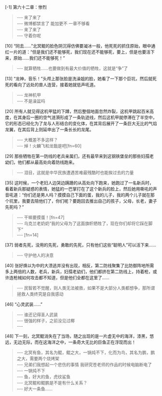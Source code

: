 
[-1] 第六十二章：惨烈
>--- 来了来了<br>
>--- 微博都禁言了  能加更不  一章不够看<br>
>--- 来了来了<br>
>--- 守着你呢<br>

[10] “同去……”北冥鲲的脸色阴沉得仿佛要凝冰一般，他死死的抓住原始，眼中通红一片的道：“但是我们还不能够死，我们现在还不能够死，要上，但是也要活下来，原始……我们还不能够死！”
>--- 就算牺牲……也要做到有最大价值的牺牲，这就是“争”了<br>

[13] “龙神，音乐！”头颅上那张脸是洗澡姐的脸，她看了一下那个巨坑，然后就死死的看向了远处的兽人连营，接着她就低声吼道。
>--- 龙神机甲<br>
>--- 不是澡盆吗<br>

[20] 所有人就见得这机甲猛的下蹲，然后整個地面忽然炸裂，这机甲跳起百米高度，在其身后一圈的空气涟漪形成了一条轨迹线，然后这机甲就停滞在了半空中，它的形态已经化为了龙与人形结合的变化体，在其背后展开了一条巨大无比的气焰龙翼，在其后背上则延申出了一条长长的龙尾。
>--- 大概差不多这样？<br>
>--- 焯！火麟飞和龙戬是吧[fn=60]<br>

[29] 那些牺牲在第一防线的老兵亲属们，还有最早来到这钢铁堡垒的那些妇孺老幼们，他们都从最高处向着防线跑来。
>--- 泪目，这就是中华民族遭遇苦难最残酷时也能挨过去的力量<br>

[35] 这时候，一个老妇人边哭边蹒跚的从高处向下跑来，她跑过了一名新兵时，看着新兵那疑惑的表情，她猛的一巴掌打在了这个新兵的脸上，然后她用嘶吼的声音吼道：“你们还是男人吗？摸摸自己下面的蛋，我的儿子，我的两个儿子就在那个坑里，我要去陪他们了，你们呢？要跑回去推出自己的孩子，父母，长老，妻子先死吗？”
>--- 干嘛要摸蛋！[fn=47]<br>
>--- 乌克兰老奶奶“我的父母为了这面旗帜牺牲了，现在你们却将它踩在脚下”<br>
>--- [fn=14]<br>

[37] 弱者先死，没用的先死，勇敢的先死，只有他们这些“聪明人”可以活下来……
>--- 守护他人的决意<br>

[40] 张好焕以为中的大溃逃并没有出现，相反，第二防线聚集了比防御阵地所需多上两倍的人数，老兵，新兵，妇孺老幼们，他们都挤在第二防线上，持着枪，或许连枪械如何攻击都不知道，但是他们全都在这里了……
>--- 民智若不觉醒，则人类无法被救，如果不是大部分人类都想争，那所谓拯救人类终究是自我感动<br>

[46] “心灵武装……”
>--- 谁还记得圣人武装<br>
>--- 很强的样子，之前没见过椰<br>
>--- <br>

[48] 下一刻，北冥鲲消失在了当场，随之出现的是一片虚无中的海洋，漆黑，悠远，无边无际，而在这海洋之中，一条奇大无比的巨鱼正在浮现而出！
>--- 北冥有鱼，其名为鲲，鲲之大，一锅炖不下，化而为鸟，其名为鹏，鹏之大，需要两个烧烤架<br>
>--- 兄弟们我想起一个悲伤的事情
我研究苍老师的作品的时候电脑断电了<br>
>--- 一锅炖不下<br>
>--- 鱼，好大的鱼，虎纹鲨鱼<br>
>--- 北冥鲲和鲲鹏是不是有什么关系？<br>
>--- 好大一条鱼……<br>
